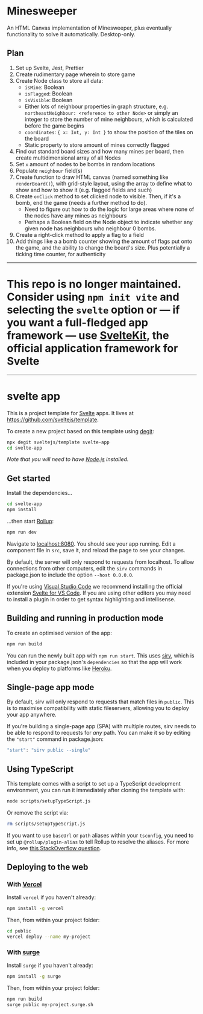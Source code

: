 # Minesweeper

An HTML Canvas implementation of Minesweeper, plus eventually functionality to solve it automatically. Desktop-only.

## Plan

1. Set up Svelte, Jest, Prettier
2. Create rudimentary page wherein to store game
3. Create Node class to store all data:
   - `isMine`: Boolean
   - `isFlagged`: Boolean
   - `isVisible`: Boolean
   - Either lots of neighbour properties in graph structure, e.g. `northeastNeighbour: <reference to other Node>` or simply an integer to store the number of mine neighbours, which is calculated before the game begins
   - `coordinates`: `{ x: Int, y: Int }` to show the position of the tiles on the board
   - Static property to store amount of mines correctly flagged
4. Find out standard board sizes and how many mines per board, then create multidimensional array of all Nodes
5. Set `x` amount of nodes to be bombs in random locations
6. Populate `neighbour` field(s)
7. Create function to draw HTML canvas (named something like `renderBoard()`), with grid-style layout, using the array to define what to show and how to show it (e.g. flagged fields and such)
8. Create `onClick` method to set clicked node to visible. Then, if it's a bomb, end the game (needs a further method to do).
   - Need to figure out how to do the logic for large areas where none of the nodes have any mines as neighbours
   - Perhaps a Boolean field on the Node object to indicate whether any given node has neighbours who neighbour 0 bombs.
9. Create a right-click method to apply a flag to a field
10. Add things like a a bomb counter showing the amount of flags put onto the game, and the ability to change the board's size. Plus potentially a ticking time counter, for authenticity

---

# This repo is no longer maintained. Consider using `npm init vite` and selecting the `svelte` option or — if you want a full-fledged app framework — use [SvelteKit](https://kit.svelte.dev), the official application framework for Svelte

---

# svelte app

This is a project template for [Svelte](https://svelte.dev) apps. It lives at <https://github.com/sveltejs/template>.

To create a new project based on this template using [degit](https://github.com/Rich-Harris/degit):

```bash
npx degit sveltejs/template svelte-app
cd svelte-app
```

*Note that you will need to have [Node.js](https://nodejs.org) installed.*

## Get started

Install the dependencies...

```bash
cd svelte-app
npm install
```

...then start [Rollup](https://rollupjs.org):

```bash
npm run dev
```

Navigate to [localhost:8080](http://localhost:8080). You should see your app running. Edit a component file in `src`, save it, and reload the page to see your changes.

By default, the server will only respond to requests from localhost. To allow connections from other computers, edit the `sirv` commands in package.json to include the option `--host 0.0.0.0`.

If you're using [Visual Studio Code](https://code.visualstudio.com/) we recommend installing the official extension [Svelte for VS Code](https://marketplace.visualstudio.com/items?itemName=svelte.svelte-vscode). If you are using other editors you may need to install a plugin in order to get syntax highlighting and intellisense.

## Building and running in production mode

To create an optimised version of the app:

```bash
npm run build
```

You can run the newly built app with `npm run start`. This uses [sirv](https://github.com/lukeed/sirv), which is included in your package.json's `dependencies` so that the app will work when you deploy to platforms like [Heroku](https://heroku.com).

## Single-page app mode

By default, sirv will only respond to requests that match files in `public`. This is to maximise compatibility with static fileservers, allowing you to deploy your app anywhere.

If you're building a single-page app (SPA) with multiple routes, sirv needs to be able to respond to requests for *any* path. You can make it so by editing the `"start"` command in package.json:

```js
"start": "sirv public --single"
```

## Using TypeScript

This template comes with a script to set up a TypeScript development environment, you can run it immediately after cloning the template with:

```bash
node scripts/setupTypeScript.js
```

Or remove the script via:

```bash
rm scripts/setupTypeScript.js
```

If you want to use `baseUrl` or `path` aliases within your `tsconfig`, you need to set up `@rollup/plugin-alias` to tell Rollup to resolve the aliases. For more info, see [this StackOverflow question](https://stackoverflow.com/questions/63427935/setup-tsconfig-path-in-svelte).

## Deploying to the web

### With [Vercel](https://vercel.com)

Install `vercel` if you haven't already:

```bash
npm install -g vercel
```

Then, from within your project folder:

```bash
cd public
vercel deploy --name my-project
```

### With [surge](https://surge.sh/)

Install `surge` if you haven't already:

```bash
npm install -g surge
```

Then, from within your project folder:

```bash
npm run build
surge public my-project.surge.sh
```
